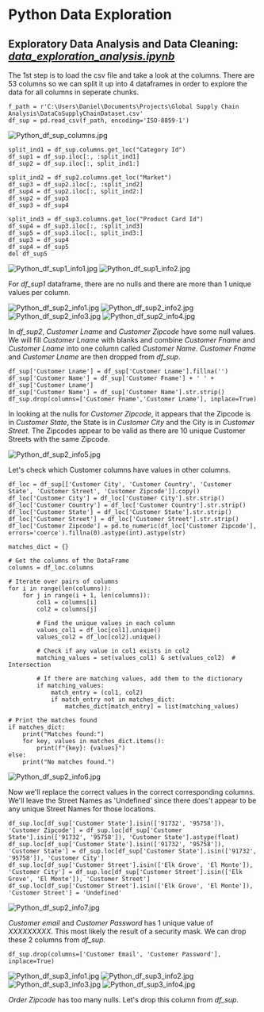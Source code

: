# Python Data Exploration

## Exploratory Data Analysis and Data Cleaning: *[data_exploration_analysis.ipynb](https://github.com/danvuk567/Global-Supply-Chain-Analysis/blob/main/Python-Data-Exploration/data_exploration_analysis.ipynb)*

The 1st step is to load the csv file and take a look at the columns. There are 53 columns so we can split it up into 4 dataframes in order to explore the data for all columns in seperate chunks.

    f_path = r'C:\Users\Daniel\Documents\Projects\Global Supply Chain Analysis\DataCoSupplyChainDataset.csv'
    df_sup = pd.read_csv(f_path, encoding='ISO-8859-1')

![Python_df_sup_columns.jpg](https://github.com/danvuk567/Global-Supply-Chain-Analysis/blob/main/images/Python_df_sup_columns.jpg?raw=true)

    split_ind1 = df_sup.columns.get_loc("Category Id")
    df_sup1 = df_sup.iloc[:, :split_ind1] 
    df_sup2 = df_sup.iloc[:, split_ind1:]

    split_ind2 = df_sup2.columns.get_loc("Market")
    df_sup3 = df_sup2.iloc[:, :split_ind2] 
    df_sup4 = df_sup2.iloc[:, split_ind2:]
    df_sup2 = df_sup3
    df_sup3 = df_sup4

    split_ind3 = df_sup3.columns.get_loc("Product Card Id")
    df_sup4 = df_sup3.iloc[:, :split_ind3]
    df_sup5 = df_sup3.iloc[:, split_ind3:]
    df_sup3 = df_sup4
    df_sup4 = df_sup5
    del df_sup5

![Python_df_sup1_info1.jpg](https://github.com/danvuk567/Global-Supply-Chain-Analysis/blob/main/images/Python_df_sup1_info1.jpg?raw=true)
![Python_df_sup1_info2.jpg](https://github.com/danvuk567/Global-Supply-Chain-Analysis/blob/main/images/Python_df_sup1_info2.jpg?raw=true)

For *df_sup1* dataframe, there are no nulls and there are more than 1 unique values per column. 

![Python_df_sup2_info1.jpg](https://github.com/danvuk567/Global-Supply-Chain-Analysis/blob/main/images/Python_df_sup2_info1.jpg?raw=true)
![Python_df_sup2_info2.jpg](https://github.com/danvuk567/Global-Supply-Chain-Analysis/blob/main/images/Python_df_sup2_info2.jpg?raw=true)
![Python_df_sup2_info3.jpg](https://github.com/danvuk567/Global-Supply-Chain-Analysis/blob/main/images/Python_df_sup2_info3.jpg?raw=true)
![Python_df_sup2_info4.jpg](https://github.com/danvuk567/Global-Supply-Chain-Analysis/blob/main/images/Python_df_sup2_info4.jpg?raw=true)

In *df_sup2*, *Customer Lname* and *Customer Zipcode* have some null values. We will fill *Customer Lname* with blanks and combine *Customer Fname* and *Customer Lname* into one column called *Customer Name*. *Customer Fname* and *Customer Lname* are then dropped from *df_sup*.

    df_sup['Customer Lname'] = df_sup['Customer Lname'].fillna('')
    df_sup['Customer Name'] = df_sup['Customer Fname'] + ' ' + df_sup['Customer Lname']
    df_sup['Customer Name'] = df_sup['Customer Name'].str.strip()
    df_sup.drop(columns=['Customer Fname','Customer Lname'], inplace=True)

In looking at the nulls for *Customer Zipcode*, it appears that the Zipcode is in *Customer State*, the State is in *Customer City* and the City is in *Customer Street*. The Zipcodes appear to be valid as there are 10 unique Customer Streets with the same Zipcode.

![Python_df_sup2_info5.jpg](https://github.com/danvuk567/Global-Supply-Chain-Analysis/blob/main/images/Python_df_sup2_info5.jpg?raw=true)

Let's check which Customer columns have values in other columns. 

    df_loc = df_sup[['Customer City', 'Customer Country', 'Customer State', 'Customer Street', 'Customer Zipcode']].copy()
    df_loc['Customer City'] = df_loc['Customer City'].str.strip()
    df_loc['Customer Country'] = df_loc['Customer Country'].str.strip()
    df_loc['Customer State'] = df_loc['Customer State'].str.strip()
    df_loc['Customer Street'] = df_loc['Customer Street'].str.strip()
    df_loc['Customer Zipcode'] = pd.to_numeric(df_loc['Customer Zipcode'], errors='coerce').fillna(0).astype(int).astype(str)

    matches_dict = {}

    # Get the columns of the DataFrame
    columns = df_loc.columns

    # Iterate over pairs of columns
    for i in range(len(columns)):
        for j in range(i + 1, len(columns)):
            col1 = columns[i]
            col2 = columns[j]

            # Find the unique values in each column
            values_col1 = df_loc[col1].unique()
            values_col2 = df_loc[col2].unique()

            # Check if any value in col1 exists in col2
            matching_values = set(values_col1) & set(values_col2)  # Intersection

            # If there are matching values, add them to the dictionary
            if matching_values:
                match_entry = (col1, col2)
                if match_entry not in matches_dict:
                    matches_dict[match_entry] = list(matching_values)

    # Print the matches found
    if matches_dict:
        print("Matches found:")
        for key, values in matches_dict.items():
            print(f"{key}: {values}")
    else:
        print("No matches found.")

![Python_df_sup2_info6.jpg](https://github.com/danvuk567/Global-Supply-Chain-Analysis/blob/main/images/Python_df_sup2_info6.jpg?raw=true)

Now we'll replace the correct values in the correct corresponding columns. We'll leave the Street Names as 'Undefined' since there does't appear to be any unique Street Names for those locations.

    df_sup.loc[df_sup['Customer State'].isin(['91732', '95758']), 'Customer Zipcode'] = df_sup.loc[df_sup['Customer State'].isin(['91732', '95758']), 'Customer State'].astype(float)
    df_sup.loc[df_sup['Customer State'].isin(['91732', '95758']), 'Customer State'] = df_sup.loc[df_sup['Customer State'].isin(['91732', '95758']), 'Customer City']
    df_sup.loc[df_sup['Customer Street'].isin(['Elk Grove', 'El Monte']), 'Customer City'] = df_sup.loc[df_sup['Customer Street'].isin(['Elk Grove', 'El Monte']), 'Customer Street']
    df_sup.loc[df_sup['Customer Street'].isin(['Elk Grove', 'El Monte']), 'Customer Street'] = 'Undefined'

![Python_df_sup2_info7.jpg](https://github.com/danvuk567/Global-Supply-Chain-Analysis/blob/main/images/Python_df_sup2_info7.jpg?raw=true)

*Customer email* and *Customer Password* has 1 unique value of *XXXXXXXXX*. This most likely the result of a security mask. We can drop these 2 columns from *df_sup*.

    df_sup.drop(columns=['Customer Email', 'Customer Password'], inplace=True)

![Python_df_sup3_info1.jpg](https://github.com/danvuk567/Global-Supply-Chain-Analysis/blob/main/images/Python_df_sup3_info1.jpg?raw=true)
![Python_df_sup3_info2.jpg](https://github.com/danvuk567/Global-Supply-Chain-Analysis/blob/main/images/Python_df_sup3_info2.jpg?raw=true)
![Python_df_sup3_info3.jpg](https://github.com/danvuk567/Global-Supply-Chain-Analysis/blob/main/images/Python_df_sup3_info3.jpg?raw=true)
![Python_df_sup3_info4.jpg](https://github.com/danvuk567/Global-Supply-Chain-Analysis/blob/main/images/Python_df_sup3_info4.jpg?raw=true)

*Order Zipcode* has too many nulls. Let's drop this column from *df_sup*.




